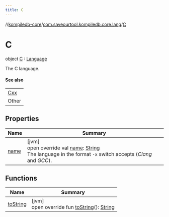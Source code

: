```yaml
---
title: C
---
```

//[kompiledb-core](../../../index.html)/[com.saveourtool.kompiledb.core.lang](../index.html)/[C](index.html)



# C

object [C](index.html) : [Language](../-language/index.html)

The C language.



#### See also


| |
|---|
| [Cxx](../-cxx/index.html) |
| Other |


## Properties


| Name | Summary |
|---|---|
| [name](name.html) | [jvm]<br>open override val [name](name.html): [String](https://kotlinlang.org/api/latest/jvm/stdlib/kotlin/-string/index.html)<br>The language in the format `-x` switch accepts (*Clang* and *GCC*). |


## Functions


| Name | Summary |
|---|---|
| [toString](to-string.html) | [jvm]<br>open override fun [toString](to-string.html)(): [String](https://kotlinlang.org/api/latest/jvm/stdlib/kotlin/-string/index.html) |

